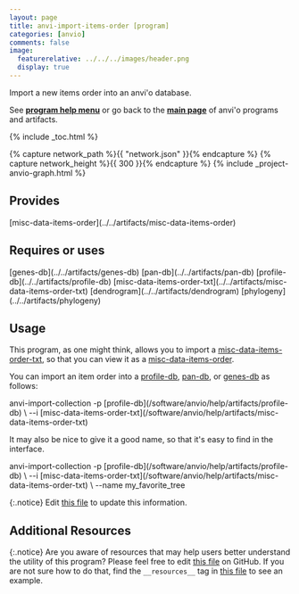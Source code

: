 ```yaml
---
layout: page
title: anvi-import-items-order [program]
categories: [anvio]
comments: false
image:
  featurerelative: ../../../images/header.png
  display: true
---
```


Import a new items order into an anvi&#39;o database.

See **[program help menu](../../../vignette#anvi-import-items-order)** or go back to the **[main page](../../)** of anvi'o programs and artifacts.


{% include _toc.html %}
<div id="svg" class="subnetwork"></div>
{% capture network_path %}{{ "network.json" }}{% endcapture %}
{% capture network_height %}{{ 300 }}{% endcapture %}
{% include _project-anvio-graph.html %}


## Provides

<p style="text-align: left" markdown="1"><span class="artifact-p">[misc-data-items-order](../../artifacts/misc-data-items-order)</span></p>

## Requires or uses

<p style="text-align: left" markdown="1"><span class="artifact-r">[genes-db](../../artifacts/genes-db)</span> <span class="artifact-r">[pan-db](../../artifacts/pan-db)</span> <span class="artifact-r">[profile-db](../../artifacts/profile-db)</span> <span class="artifact-r">[misc-data-items-order-txt](../../artifacts/misc-data-items-order-txt)</span> <span class="artifact-r">[dendrogram](../../artifacts/dendrogram)</span> <span class="artifact-r">[phylogeny](../../artifacts/phylogeny)</span></p>

## Usage


This program, as one might think, allows you to import a <span class="artifact-n">[misc-data-items-order-txt](/software/anvio/help/artifacts/misc-data-items-order-txt)</span>, so that you can view it as a <span class="artifact-n">[misc-data-items-order](/software/anvio/help/artifacts/misc-data-items-order)</span>. 

You can import an item order into a <span class="artifact-n">[profile-db](/software/anvio/help/artifacts/profile-db)</span>, <span class="artifact-n">[pan-db](/software/anvio/help/artifacts/pan-db)</span>, or <span class="artifact-n">[genes-db](/software/anvio/help/artifacts/genes-db)</span> as follows: 

<div class="codeblock" markdown="1">
anvi&#45;import&#45;collection &#45;p <span class="artifact&#45;n">[profile&#45;db](/software/anvio/help/artifacts/profile&#45;db)</span> \
                        &#45;&#45;i <span class="artifact&#45;n">[misc&#45;data&#45;items&#45;order&#45;txt](/software/anvio/help/artifacts/misc&#45;data&#45;items&#45;order&#45;txt)</span>
</div>

It may also be nice to give it a good name, so that it's easy to find in the interface. 

<div class="codeblock" markdown="1">
anvi&#45;import&#45;collection &#45;p <span class="artifact&#45;n">[profile&#45;db](/software/anvio/help/artifacts/profile&#45;db)</span> \
                        &#45;&#45;i <span class="artifact&#45;n">[misc&#45;data&#45;items&#45;order&#45;txt](/software/anvio/help/artifacts/misc&#45;data&#45;items&#45;order&#45;txt)</span> \
                        &#45;&#45;name my_favorite_tree
</div>


{:.notice}
Edit [this file](https://github.com/merenlab/anvio/tree/master/anvio/docs/programs/anvi-import-items-order.md) to update this information.


## Additional Resources



{:.notice}
Are you aware of resources that may help users better understand the utility of this program? Please feel free to edit [this file](https://github.com/merenlab/anvio/tree/master/bin/anvi-import-items-order) on GitHub. If you are not sure how to do that, find the `__resources__` tag in [this file](https://github.com/merenlab/anvio/blob/master/bin/anvi-interactive) to see an example.
